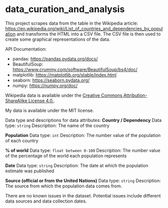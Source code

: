 # data_curation_and_analysis
This project scrapes data from the table in the Wikipedia article: https://en.wikipedia.org/wiki/List_of_countries_and_dependencies_by_population and transforms the HTML into a CSV file. The CSV file is then used to create some graphical representations of the data. 

API Documentation: 
- pandas: https://pandas.pydata.org/docs/
- BeautifulSoup: https://www.crummy.com/software/BeautifulSoup/bs4/doc/
- matplotlib: https://matplotlib.org/stable/index.html
- seaborn: https://seaborn.pydata.org/
- numpy: https://numpy.org/doc/

Wikipedia data is available under the [Creative Commons Attribution-ShareAlike License 4.0.](https://en.wikipedia.org/wiki/Wikipedia:Text_of_the_Creative_Commons_Attribution-ShareAlike_4.0_International_License). 

My data is available under the MIT license. 

Data type and descriptions for data attributes:
**Country / Dependency**
Data type: `string`
Description: The name of the country 

**Population**
Data type: `int`
Description: The number value of the population of each country

**% of world**
Data type: `float between 0-100`
Description: The number value of the percentage of the world each population represents 

**Date**
Data type: `string`
Description: The date at which the population estimate was published

**Source (official or from the United Nations)**
Data type: `string`
Description: The source from which the population data comes from. 

There are no known issues in the dataset. Potential issues include different data sources and data collection dates. 
